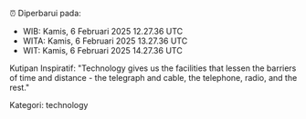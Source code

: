 ⏰ Diperbarui pada:
- WIB: Kamis, 6 Februari 2025 12.27.36 UTC
- WITA: Kamis, 6 Februari 2025 13.27.36 UTC
- WIT: Kamis, 6 Februari 2025 14.27.36 UTC

Kutipan Inspiratif:
"Technology gives us the facilities that lessen the barriers of time and distance - the telegraph and cable, the telephone, radio, and the rest."


Kategori: technology

